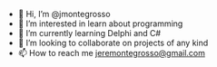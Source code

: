 - 👋 Hi, I’m @jmontegrosso
- 👀 I’m interested in learn about programming
- 🌱 I’m currently learning Delphi and C#
- 💞️ I’m looking to collaborate on projects of any kind
- 📫 How to reach me jeremontegrosso@gmail.com

<!---
jmontegrosso/jmontegrosso is a ✨ special ✨ repository because its `README.md` (this file) appears on your GitHub profile.
You can click the Preview link to take a look at your changes.
--->
